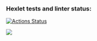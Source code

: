 ### Hexlet tests and linter status:
[![Actions Status](https://github.com/Bkorob/python-project-50/workflows/hexlet-check/badge.svg)](https://github.com/Bkorob/python-project-50/actions)

<a href="https://asciinema.org/a/FimMf7lb1VoWtNEhjQsJPepUO" target="_blank"><img src="https://asciinema.org/a/FimMf7lb1VoWtNEhjQsJPepUO.svg" /></a>
